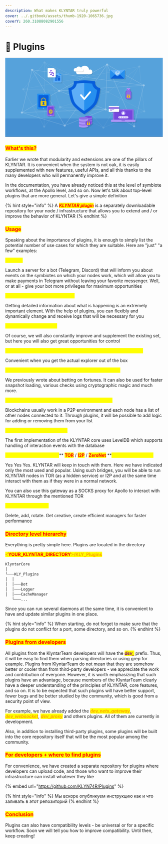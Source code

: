```yaml
---
description: What makes KLYNTAR truly powerful
cover: ../.gitbook/assets/thumb-1920-1065736.jpg
coverY: 260.31088082901556
---
```


# 🔌 Plugins

![](<../.gitbook/assets/image (18) (1) (1).png>)

### <mark style="color:red;">What's this?</mark>

Earlier we wrote that modularity and extensions are one of the pillars of KLYNTAR. It is convenient when the system is not oak, it is easily supplemented with new features, useful APIs, and all this thanks to the many developers who will permanently improve it.

In the documentation, you have already noticed this at the level of symbiote workflows, at the Apollo level, and so on. Now let's talk about top-level plugins that are more general. Let's give a simple definition

{% hint style="info" %}
A _<mark style="color:red;">**KLYNTAR plugin**</mark>_ is a separately downloadable repository for your node / infrastructure that allows you to extend and / or improve the behavior of KLYNTAR
{% endhint %}

### <mark style="color:red;">**Usage**</mark>

Speaking about the importance of plugins, it is enough to simply list the potential number of use cases for which they are suitable. Here are "just" "a few" examples:

<mark style="color:yellow;">**For bots**</mark>

Launch a server for a bot (Telegram, Discord) that will inform you about events on the symbiotes on which your nodes work, which will allow you to make payments in Telegram without leaving your favorite messenger. Well, or at all - give your bot more privileges for maximum opportunities

<mark style="color:yellow;">**For custom logging mechanisms**</mark>

Getting detailed information about what is happening is an extremely important element. With the help of plugins, you can flexibly and dynamically change and receive logs that will be necessary for you

<mark style="color:yellow;">**To extend available APIs**</mark>

Of course, we will also constantly improve and supplement the existing set, but here you will also get great opportunities for control

<mark style="color:yellow;">**For dynamic removal of telemetry, launching your explorers, etc.**</mark>

Convenient when you get the actual explorer out of the box

<mark style="color:yellow;">**To run snapshot validation, compression, and transfer**</mark>

We previously wrote about betting on fortunes. It can also be used for faster snapshot loading, various checks using cryptographic magic and much more.

<mark style="color:yellow;">**To dynamically generate a list of connected nodes**</mark>

Blockchains usually work in a P2P environment and each node has a list of other nodes connected to it. Through plugins, it will be possible to add logic for adding or removing them from your list

<mark style="color:yellow;">**To set listeners for DB events**</mark>

The first implementation of the KLYNTAR core uses LevelDB which supports handling of interaction events with the database

<mark style="color:yellow;">**To install gateways in the**</mark>** **<mark style="color:red;">**TOR**</mark>** **<mark style="color:yellow;">**/**</mark>** **<mark style="color:red;">**I2P**</mark>** **<mark style="color:yellow;">**/**</mark>** **<mark style="color:red;">**ZeroNet**</mark>** **<mark style="color:yellow;">**network and others**</mark>

Yes Yes Yes. KLYNTAR will keep in touch with them. Here we have indicated only the most used and popular. Using such bridges, you will be able to run KLYNTAR nodes in TOR (as a hidden service) or I2P and at the same time interact with them as if they were in a normal network.

You can also use this gateway as a SOCKS proxy for Apollo to interact with KLYNTAR through the mentioned TOR

<mark style="color:yellow;">**For cache managers**</mark>

Delete, add, rotate. Get creative, create efficient managers for faster performance

### <mark style="color:red;">Directory level hierarchy</mark>&#x20;

Everything is pretty simple here. Plugins are located in the directory

<mark style="color:orange;">**<**</mark><mark style="color:red;">**YOUR\_KLYNTAR\_DIRECTORY**</mark><mark style="color:orange;">**>/KLY\_Plugins**</mark>

```
KlyntarCore
│     
└───KLY_Plugins
│  │
│  │───Bot
│  │───Logger
│  │───CacheManager
   └───...
```

Since you can run several daemons at the same time, it is convenient to have and update similar plugins in one place.

{% hint style="info" %}
When starting, do not forget to make sure that the plugins do not conflict for a port, some directory, and so on.
{% endhint %}

### <mark style="color:red;">Plugins from developers</mark>

All plugins from the KlyntarTeam developers will have the _<mark style="color:purple;">**dev\_**</mark>_ prefix. Thus, it will be easy to find them when parsing directories or using grep for example. Plugins from KlyntarTeam do not mean that they are somehow better or cooler than from third-party developers - we appreciate the work and contribution of everyone. However, it is worth emphasizing that such plugins have an advantage, because members of the KlyntarTeam clearly have a deeper understanding of the principles of KLYNTAR, core features, and so on. It is to be expected that such plugins will have better support, fewer bugs and be better studied by the community, which is good from a security point of view.

For example, we have already added the _<mark style="color:orange;">**dev\_nets\_gateway**</mark>_, _<mark style="color:orange;">**dev\_websocket**</mark>_, _<mark style="color:orange;">**dev\_proxy**</mark>_ and others plugins. All of them are currently in development.

Also, in addition to installing third-party plugins, some plugins will be built into the core repository itself that will be the most popular among the community.

### <mark style="color:red;">For developers + where to find plugins</mark>

For convenience, we have created a separate repository for plugins where developers can upload code, and those who want to improve their infrastructure can install whatever they like

{% embed url="https://github.com/KLYN74R/Plugins" %}

{% hint style="info" %}
Мы вскоре опубликуем инструкцию как и что заливать в этот репозиторий
{% endhint %}

### <mark style="color:red;">**Conclusion**</mark>

Plugins can also have compatibility levels - be universal or for a specific workflow. Soon we will tell you how to improve compatibility. Until then, keep creating!
